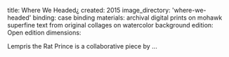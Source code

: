 title: Where We Headed¿ 
created: 2015
image_directory: 'where-we-headed'
binding: case binding
materials: archival digital prints on mohawk superfine text from original collages on watercolor background
edition: Open edition
dimensions:

Lempris the Rat Prince is a collaborative piece by ...
